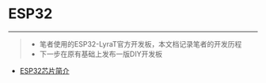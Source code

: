 # ESP32 #
---
>- 笔者使用的ESP32-LyraT官方开发板，本文档记录笔者的开发历程
>- 下一步在原有基础上发布一版DIY开发板 


- [ESP32芯片简介](./1.ESP32芯片简介/ESP32芯片简介.md "ESP32芯片简介")

